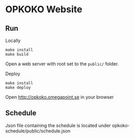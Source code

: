 # OPKOKO Website

## Run

Locally
```
make install
make build
```
Open a web server with root set to the `public/` folder.

Deploy
```
make install
make deploy
```
Open http://opkoko.omegapoint.se in your browser


## Schedule

Json file containing the schedule is located under opkoko-schedule/public/schedule.json
